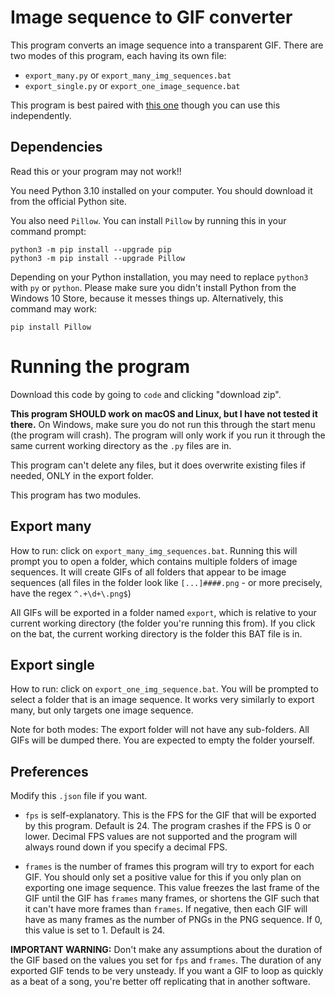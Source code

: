 # Image sequence to GIF converter

This program converts an image sequence into a transparent GIF.
There are two modes of this program, each having its own file:
- ``export_many.py`` or `export_many_img_sequences.bat`
- ``export_single.py`` or `export_one_image_sequence.bat`

This program is best paired with [this one](https://github.com/i-winxd/FnF-Spritesheet-to-PNG-seq)
though you can use this independently.

## Dependencies

Read this or your program may not work!!

You need Python 3.10 installed on your computer. You
should download it from the official Python site.

You also need
`Pillow`. You can install `Pillow` by running this in your
command prompt:

```commandline
python3 -m pip install --upgrade pip
python3 -m pip install --upgrade Pillow
```

Depending on your Python installation, you
may need to replace `python3` with `py` or `python`.
Please make sure you didn't install Python from the
Windows 10 Store, because it messes things up. Alternatively,
this command may work:

`pip install Pillow`

# Running the program

Download this code by going to `code` and clicking "download zip".

**This program SHOULD work on macOS and Linux, but
I have not tested it there.** On Windows, make sure
you do not run this through the start menu 
(the program will crash). The program will only work if
you run it through the same current working directory as the
`.py` files are in.

This program can't delete any files, but it does overwrite
existing files if needed, ONLY in the export folder.

This program has two modules.

## Export many

How to run: click on `export_many_img_sequences.bat`.
Running this will prompt you to open a folder, which contains
multiple folders of image sequences. It will create GIFs of all folders that
appear to be image sequences (all files in the folder look
like `[...]####.png` - or more precisely, have the regex `^.+\d+\.png$`)

All GIFs will be exported in a folder named `export`, which is relative
to your current working directory (the folder you're running this from).
If you click on the bat, the current working directory is
the folder this BAT file is in.

## Export single

How to run: click on `export_one_img_sequence.bat`. You will
be prompted to select a folder that is an image sequence. It
works very similarly to export many, but only targets
one image sequence.

Note for both modes: The export folder will not have any sub-folders.
All GIFs will be dumped there. You are expected to empty the folder
yourself.

## Preferences

Modify this `.json` file if you want.
- `fps` is self-explanatory. This is the FPS for the GIF that
will be exported by this program. Default is 24. The program crashes
if the FPS is 0 or lower. Decimal FPS values are not supported and the
program will always round down if you specify a decimal FPS.

- `frames` is the number of frames this program will try to export for
each GIF. You should only set a positive value for this if you only
plan on exporting one image sequence. This value freezes the last frame of the GIF
until the GIF has `frames` many frames, or shortens the GIF such that it can't
have more frames than `frames`. If negative, then each GIF will have as many frames
as the number of PNGs in the PNG sequence. If 0, this value is set to 1. Default is 24.

**IMPORTANT WARNING:** Don't make any assumptions about the duration of the GIF
based on the values you set for `fps` and `frames`. The duration of any exported GIF
tends to be very unsteady. If you want a GIF to loop as quickly as a beat of a song,
you're better off replicating that in another software.
